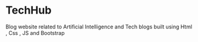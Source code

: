 # TechHub
Blog website related to Artificial Intelligence and Tech blogs built using Html , Css , JS and Bootstrap
